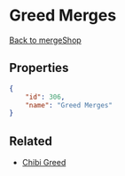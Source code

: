 # Greed Merges

<no description available>

[Back to mergeShop](../merge-shops.md)

## Properties

```json
{
    "id": 306,
    "name": "Greed Merges"
}
```

## Related

- [Chibi Greed](../items/18951-chibi-greed.md)

